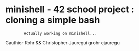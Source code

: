 # minishell - 42 school project : cloning a simple bash

			Actually working on minishell...

Gauthier Rohr			&&			Christopher Jauregui
	grohr							  cjauregu
